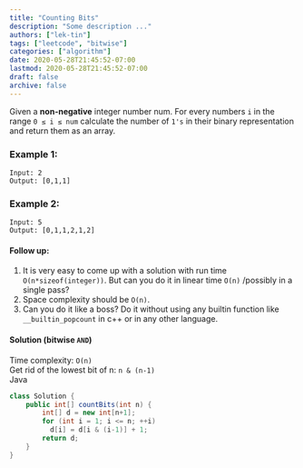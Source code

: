 ```yaml
---
title: "Counting Bits"
description: "Some description ..."
authors: ["lek-tin"]
tags: ["leetcode", "bitwise"]
categories: ["algorithm"]
date: 2020-05-28T21:45:52-07:00
lastmod: 2020-05-28T21:45:52-07:00
draft: false
archive: false
---
```


Given a **non-negative** integer number num. For every numbers `i` in the range `0 ≤ i ≤ num` calculate the number of `1's` in their binary representation and return them as an array.

### Example 1:

```
Input: 2
Output: [0,1,1]
```

### Example 2:

```
Input: 5
Output: [0,1,1,2,1,2]
```

#### Follow up:

1. It is very easy to come up with a solution with run time `O(n*sizeof(integer))`. But can you do it in linear time `O(n)` /possibly in a single pass?
2. Space complexity should be `O(n)`.
3. Can you do it like a boss? Do it without using any builtin function like `__builtin_popcount` in c++ or in any other language.

#### Solution (bitwise `AND`)

Time complexity: `O(n)`  
Get rid of the lowest bit of n: `n & (n-1)`  
Java
```java
class Solution {
    public int[] countBits(int n) {
        int[] d = new int[n+1];
        for (int i = 1; i <= n; ++i)
          d[i] = d[i & (i-1)] + 1;
        return d;
    }
}
```
